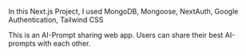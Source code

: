 In this Next.js Project, I used MongoDB, Mongoose, NextAuth, Google Authentication, Tailwind CSS

This is an AI-Prompt sharing web app. Users can share their best AI-prompts with each other.
